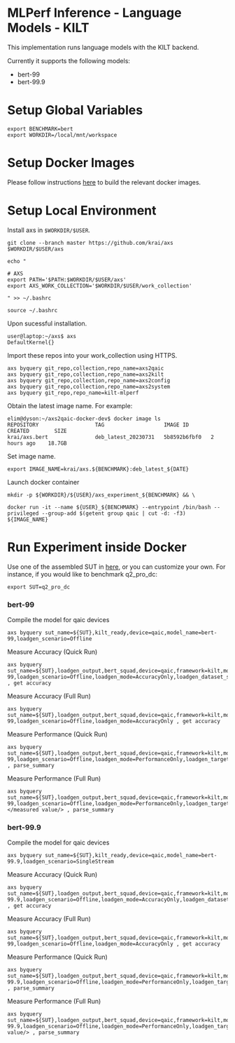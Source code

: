 # MLPerf Inference - Language Models - KILT
This implementation runs language models with the KILT backend.

Currently it supports the following models:
- bert-99
- bert-99.9

# Setup Global Variables
```
export BENCHMARK=bert
export WORKDIR=/local/mnt/workspace
```

# Setup Docker Images
Please follow instructions [here](https://github.com/krai/axs2qaic-docker) to build the relevant docker images.

# Setup Local Environment
Install axs in `$WORKDIR/$USER`.
```
git clone --branch master https://github.com/krai/axs $WORKDIR/$USER/axs
```

```
echo "

# AXS
export PATH='$PATH:$WORKDIR/$USER/axs'
export AXS_WORK_COLLECTION='$WORKDIR/$USER/work_collection' 

" >> ~/.bashrc
```

```
source ~/.bashrc
```

Upon sucessful installation.
```
user@laptop:~/axs$ axs
DefaultKernel{}
```

Import these repos into your work_collection using HTTPS.
```
axs byquery git_repo,collection,repo_name=axs2qaic
axs byquery git_repo,collection,repo_name=axs2kilt
axs byquery git_repo,collection,repo_name=axs2config
axs byquery git_repo,collection,repo_name=axs2system
axs byquery git_repo,repo_name=kilt-mlperf
```

Obtain the latest image name. For example:
```
elim@dyson:~/axs2qaic-docker-dev$ docker image ls
REPOSITORY                  TAG                   IMAGE ID       CREATED        SIZE
krai/axs.bert               deb_latest_20230731   5b8592b6fbf0   2 hours ago    18.7GB
```

Set image name.
```
export IMAGE_NAME=krai/axs.${BENCHMARK}:deb_latest_${DATE}
```

Launch docker container
```
mkdir -p ${WORKDIR}/${USER}/axs_experiment_${BENCHMARK} && \

docker run -it --name ${USER}_${BENCHMARK} --entrypoint /bin/bash --privileged --group-add $(getent group qaic | cut -d: -f3) ${IMAGE_NAME}
```


# Run Experiment inside Docker
Use one of the assembled SUT in [here](https://github.com/krai/axs2config), or you can customize your own. For instance, if you would like to benchmark q2_pro_dc:
```
export SUT=q2_pro_dc
```

### bert-99
Compile the model for qaic devices
```
axs byquery sut_name=${SUT},kilt_ready,device=qaic,model_name=bert-99,loadgen_scenario=Offline
```

Measure Accuracy (Quick Run)
```
axs byquery sut_name=${SUT},loadgen_output,bert_squad,device=qaic,framework=kilt,model_name=bert-99,loadgen_scenario=Offline,loadgen_mode=AccuracyOnly,loadgen_dataset_size=20,set_device_id=0 , get accuracy
```

Measure Accuracy (Full Run)
```
axs byquery sut_name=${SUT},loadgen_output,bert_squad,device=qaic,framework=kilt,model_name=bert-99,loadgen_scenario=Offline,loadgen_mode=AccuracyOnly , get accuracy
```

Measure Performance (Quick Run)
```
axs byquery sut_name=${SUT},loadgen_output,bert_squad,device=qaic,framework=kilt,model_name=bert-99,loadgen_scenario=Offline,loadgen_mode=PerformanceOnly,loadgen_target_qps=1,loadgen_dataset_size=20 , parse_summary
```

Measure Performance (Full Run)
```
axs byquery sut_name=${SUT},loadgen_output,bert_squad,device=qaic,framework=kilt,model_name=bert-99,loadgen_scenario=Offline,loadgen_mode=PerformanceOnly,loadgen_target_qps=</measured value/> , parse_summary
```

### bert-99.9
Compile the model for qaic devices
```
axs byquery sut_name=${SUT},kilt_ready,device=qaic,model_name=bert-99.9,loadgen_scenario=SingleStream
```

Measure Accuracy (Quick Run)
```
axs byquery sut_name=${SUT},loadgen_output,bert_squad,device=qaic,framework=kilt,model_name=bert-99.9,loadgen_scenario=Offline,loadgen_mode=AccuracyOnly,loadgen_dataset_size=20,set_device_id=0 , get accuracy
```

Measure Accuracy (Full Run)
```
axs byquery sut_name=${SUT},loadgen_output,bert_squad,device=qaic,framework=kilt,model_name=bert-99,loadgen_scenario=Offline,loadgen_mode=AccuracyOnly , get accuracy
```

Measure Performance (Quick Run)
```
axs byquery sut_name=${SUT},loadgen_output,bert_squad,device=qaic,framework=kilt,model_name=bert-99.9,loadgen_scenario=Offline,loadgen_mode=PerformanceOnly,loadgen_target_qps=1,loadgen_dataset_size=20 , parse_summary
```

Measure Performance (Full Run)
```
axs byquery sut_name=${SUT},loadgen_output,bert_squad,device=qaic,framework=kilt,model_name=bert-99.9,loadgen_scenario=Offline,loadgen_mode=PerformanceOnly,loadgen_target_qps=/<measured value/> , parse_summary
```